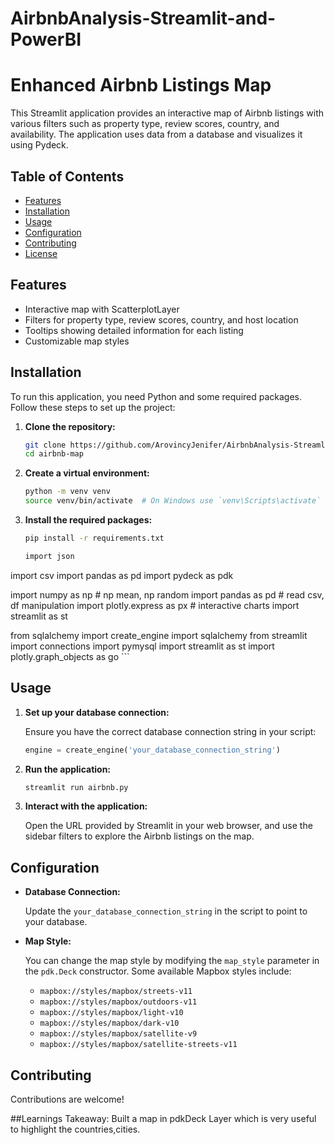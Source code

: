 # AirbnbAnalysis-Streamlit-and-PowerBI

# Enhanced Airbnb Listings Map

This Streamlit application provides an interactive map of Airbnb listings with various filters such as  property type, review scores, country, and availability. The application uses data from a database and visualizes it using Pydeck.

## Table of Contents

- [Features](#features)
- [Installation](#installation)
- [Usage](#usage)
- [Configuration](#configuration)
- [Contributing](#contributing)
- [License](#license)

## Features

- Interactive map with ScatterplotLayer
- Filters for  property type, review scores, country, and host location
- Tooltips showing detailed information for each listing
- Customizable map styles

## Installation

To run this application, you need Python and some required packages. Follow these steps to set up the project:

1. **Clone the repository:**

    ```bash
    git clone https://github.com/ArovincyJenifer/AirbnbAnalysis-Streamlit-and-PowerBI.git
    cd airbnb-map
    ```

2. **Create a virtual environment:**

    ```bash
    python -m venv venv
    source venv/bin/activate  # On Windows use `venv\Scripts\activate`
    ```

3. **Install the required packages:**

    ```bash
    pip install -r requirements.txt

    import json
import csv
import pandas as pd
import pydeck as pdk

import numpy as np  # np mean, np random
import pandas as pd  # read csv, df manipulation
import plotly.express as px  # interactive charts
import streamlit as st

from sqlalchemy import create_engine
import sqlalchemy
from streamlit import connections
import pymysql
import streamlit as st
import plotly.graph_objects as go
    ```

## Usage

1. **Set up your database connection:**

    Ensure you have the correct database connection string in your script:

    ```python
    engine = create_engine('your_database_connection_string')
    ```

2. **Run the application:**

    ```bash
    streamlit run airbnb.py
    ```

3. **Interact with the application:**

    Open the URL provided by Streamlit in your web browser, and use the sidebar filters to explore the Airbnb listings on the map.

## Configuration

- **Database Connection:**

    Update the `your_database_connection_string` in the script to point to your database.

- **Map Style:**

    You can change the map style by modifying the `map_style` parameter in the `pdk.Deck` constructor. Some available Mapbox styles include:
    - `mapbox://styles/mapbox/streets-v11`
    - `mapbox://styles/mapbox/outdoors-v11`
    - `mapbox://styles/mapbox/light-v10`
    - `mapbox://styles/mapbox/dark-v10`
    - `mapbox://styles/mapbox/satellite-v9`
    - `mapbox://styles/mapbox/satellite-streets-v11`

## Contributing

Contributions are welcome! 

##Learnings Takeaway: Built a map in pdkDeck Layer which is very useful to highlight the countries,cities.
